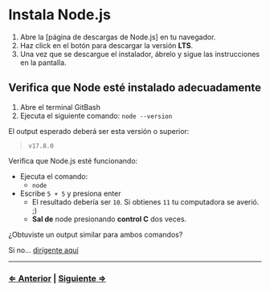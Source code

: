 ﻿# Instala Node.js

1. Abre la [página de descargas de Node.js] en tu navegador.
1. Haz click en el botón para descargar la versión **LTS**.
1. Una vez que se descargue el instalador, ábrelo y sigue las instrucciones en la pantalla.

## Verifica que Node esté instalado adecuadamente

1. Abre el terminal GitBash
1. Ejecuta el siguiente comando: `node --version`

El output esperado deberá ser esta versión o superior:

> ```text
> v17.8.0
> ```

Verifica que Node.js esté funcionando:

- Ejecuta el comando:
  - `node`
- Escribe `5 + 5` y presiona enter
  - El resultado debería ser `10`. Si obtienes `11` tu computadora se averió. ;)
  - **Sal de** node presionando **control C** dos veces.

¿Obtuviste un output similar para ambos comandos?

Si no... [dirígente aquí](../../error/error.md)

---

### [⇐ Anterior](./3-vscode.md) | [Siguiente ⇒](./5-tree.md)
